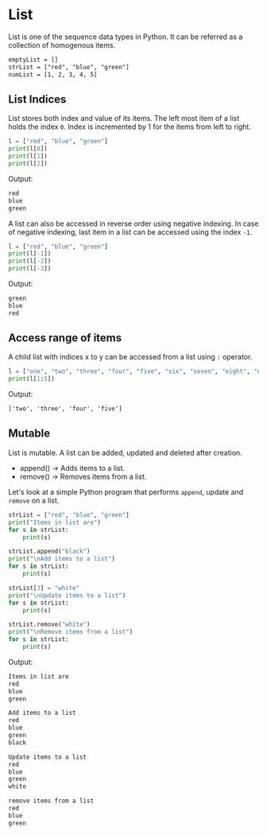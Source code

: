 # List

List is one of the sequence data types in Python. It can be referred as a collection of homogenous items.

```txt
emptyList = []
strList = ["red", "blue", "green"]
numList = [1, 2, 3, 4, 5]
```

## List Indices

List stores both index and value of its items. The left most item of a list holds the index `0`. Index is incremented by 1 for the items from left to right.

```python
l = ["red", "blue", "green"]
print(l[0])
print(l[1])
print(l[2])
```

Output:

```txt
red
blue
green
```

A list can also be accessed in reverse order using negative indexing. In case of negative indexing, last item in a list can be accessed using the index `-1`.

```python
l = ["red", "blue", "green"]
print(l[-1])
print(l[-2])
print(l[-3])
```

Output:

```txt
green
blue
red
```

## Access range of items

A child list with indices x to y can be accessed from a list using `:` operator.

```python
l = ["one", "two", "three", "four", "five", "six", "seven", "eight", "nine"]
print(l[1:5])
```

Output:

```txt
['two', 'three', 'four', 'five']
```

## Mutable

List is mutable. A list can be added, updated and deleted after creation.

* append() -> Adds items to a list.
* remove() -> Removes items from a list.

Let's look at a simple Python program that performs `append`, update and `remove` on a list.

```python
strList = ["red", "blue", "green"]
print("Items in list are")
for s in strList:
    print(s)

strList.append("black")
print("\nAdd items to a list")
for s in strList:
    print(s)

strList[3] = "white"
print("\nUpdate items to a list")
for s in strList:
    print(s)

strList.remove("white")
print("\nRemove items from a list")
for s in strList:
    print(s)
```

Output:

```txt
Items in list are
red
blue
green

Add items to a list
red
blue
green
black

Update items to a list
red
blue
green
white

remove items from a list
red
blue
green
```
